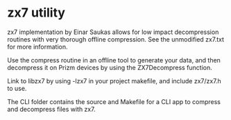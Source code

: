 # zx7 utility

zx7 implementation by Einar Saukas allows for low impact decompression routines with very thorough offline compression. See the unmodified zx7.txt for more information.

Use the compress routine in an offline tool to generate your data, and then decompress it on Prizm devices by using the ZX7Decompress function.

Link to libzx7 by using -lzx7 in your project makefile, and include zx7/zx7.h to use.

The CLI folder contains the source and Makefile for a CLI app to compress and decompress files with zx7.
